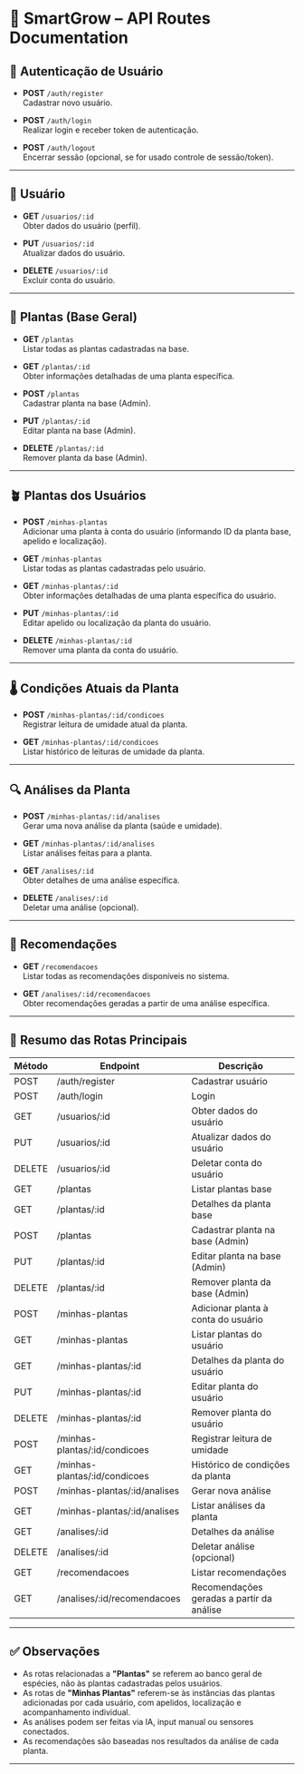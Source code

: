 # 🌱 SmartGrow – API Routes Documentation

## 🔐 Autenticação de Usuário

- **POST** `/auth/register`  
Cadastrar novo usuário.

- **POST** `/auth/login`  
Realizar login e receber token de autenticação.

- **POST** `/auth/logout`  
Encerrar sessão (opcional, se for usado controle de sessão/token).

---

## 👤 Usuário

- **GET** `/usuarios/:id`  
Obter dados do usuário (perfil).

- **PUT** `/usuarios/:id`  
Atualizar dados do usuário.

- **DELETE** `/usuarios/:id`  
Excluir conta do usuário.

---

## 🌿 Plantas (Base Geral)

- **GET** `/plantas`  
Listar todas as plantas cadastradas na base.

- **GET** `/plantas/:id`  
Obter informações detalhadas de uma planta específica.

- **POST** `/plantas`  
Cadastrar planta na base (Admin).

- **PUT** `/plantas/:id`  
Editar planta na base (Admin).

- **DELETE** `/plantas/:id`  
Remover planta da base (Admin).


---

## 🪴 Plantas dos Usuários

- **POST** `/minhas-plantas`  
Adicionar uma planta à conta do usuário (informando ID da planta base, apelido e localização).

- **GET** `/minhas-plantas`  
Listar todas as plantas cadastradas pelo usuário.

- **GET** `/minhas-plantas/:id`  
Obter informações detalhadas de uma planta específica do usuário.

- **PUT** `/minhas-plantas/:id`  
Editar apelido ou localização da planta do usuário.

- **DELETE** `/minhas-plantas/:id`  
Remover uma planta da conta do usuário.

---

## 🌡️ Condições Atuais da Planta

- **POST** `/minhas-plantas/:id/condicoes`  
Registrar leitura de umidade atual da planta.

- **GET** `/minhas-plantas/:id/condicoes`  
Listar histórico de leituras de umidade da planta.

---

## 🔍 Análises da Planta

- **POST** `/minhas-plantas/:id/analises`  
Gerar uma nova análise da planta (saúde e umidade).

- **GET** `/minhas-plantas/:id/analises`  
Listar análises feitas para a planta.

- **GET** `/analises/:id`  
Obter detalhes de uma análise específica.

- **DELETE** `/analises/:id`  
Deletar uma análise (opcional).

---

## 📑 Recomendações

- **GET** `/recomendacoes`  
Listar todas as recomendações disponíveis no sistema.

- **GET** `/analises/:id/recomendacoes`  
Obter recomendações geradas a partir de uma análise específica.

---

## 📄 Resumo das Rotas Principais

| Método | Endpoint                                         | Descrição                                         |
|--------|--------------------------------------------------|---------------------------------------------------|
| POST   | /auth/register                                   | Cadastrar usuário                                 |
| POST   | /auth/login                                      | Login                                             |
| GET    | /usuarios/:id                                    | Obter dados do usuário                            |
| PUT    | /usuarios/:id                                    | Atualizar dados do usuário                        |
| DELETE | /usuarios/:id                                    | Deletar conta do usuário                          |
| GET    | /plantas                                         | Listar plantas base                               |
| GET    | /plantas/:id                                     | Detalhes da planta base                           |
| POST   | /plantas                                         | Cadastrar planta na base (Admin)                  |
| PUT    | /plantas/:id                                     | Editar planta na base (Admin)                     |
| DELETE | /plantas/:id                                     | Remover planta da base (Admin)                    |
| POST   | /minhas-plantas                                  | Adicionar planta à conta do usuário               |
| GET    | /minhas-plantas                                  | Listar plantas do usuário                         |
| GET    | /minhas-plantas/:id                              | Detalhes da planta do usuário                     |
| PUT    | /minhas-plantas/:id                              | Editar planta do usuário                          |
| DELETE | /minhas-plantas/:id                              | Remover planta do usuário                         |
| POST   | /minhas-plantas/:id/condicoes                    | Registrar leitura de umidade                      |
| GET    | /minhas-plantas/:id/condicoes                    | Histórico de condições da planta                  |
| POST   | /minhas-plantas/:id/analises                     | Gerar nova análise                                |
| GET    | /minhas-plantas/:id/analises                     | Listar análises da planta                         |
| GET    | /analises/:id                                    | Detalhes da análise                               |
| DELETE | /analises/:id                                    | Deletar análise (opcional)                        |
| GET    | /recomendacoes                                   | Listar recomendações                              |
| GET    | /analises/:id/recomendacoes                      | Recomendações geradas a partir da análise         |

---

## ✅ Observações

- As rotas relacionadas a **"Plantas"** se referem ao banco geral de espécies, não às plantas cadastradas pelos usuários.
- As rotas de **"Minhas Plantas"** referem-se às instâncias das plantas adicionadas por cada usuário, com apelidos, localização e acompanhamento individual.
- As análises podem ser feitas via IA, input manual ou sensores conectados.
- As recomendações são baseadas nos resultados da análise de cada planta.

---

